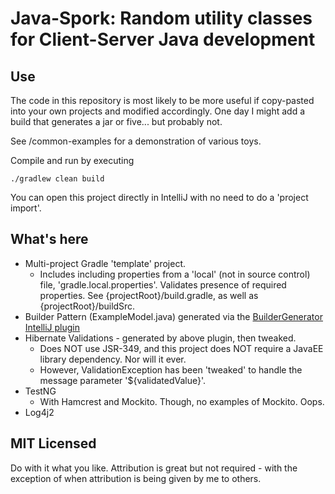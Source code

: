 # Java-Spork: Random utility classes for Client-Server Java development

## Use
The code in this repository is most likely to be more useful if copy-pasted into your own projects and modified accordingly. One day I might add a build that generates a jar or five... but probably not. 
 
See /common-examples for a demonstration of various toys. 
  
Compile and run by executing 

```
./gradlew clean build
```

You can open this project directly in IntelliJ with no need to do a 'project import'.  

## What's here

* Multi-project Gradle 'template' project.
   * Includes including properties from a 'local' (not in source control) file, 'gradle.local.properties'. Validates presence of required properties. See {projectRoot}/build.gradle, as well as {projectRoot}/buildSrc. 
* Builder Pattern (ExampleModel.java) generated via the [BuilderGenerator IntelliJ plugin](https://github.com/ggranum/java-builder-gen)
* Hibernate Validations - generated by above plugin, then tweaked. 
  * Does NOT use JSR-349, and this project does NOT require a JavaEE library dependency. Nor will it ever.
  * However, ValidationException has been 'tweaked' to handle the message parameter '${validatedValue}'.
* TestNG
   * With Hamcrest and Mockito. Though, no examples of Mockito. Oops.
* Log4j2

## MIT Licensed
Do with it what you like. Attribution is great but not required - with the exception of when attribution is being given by me to others.
